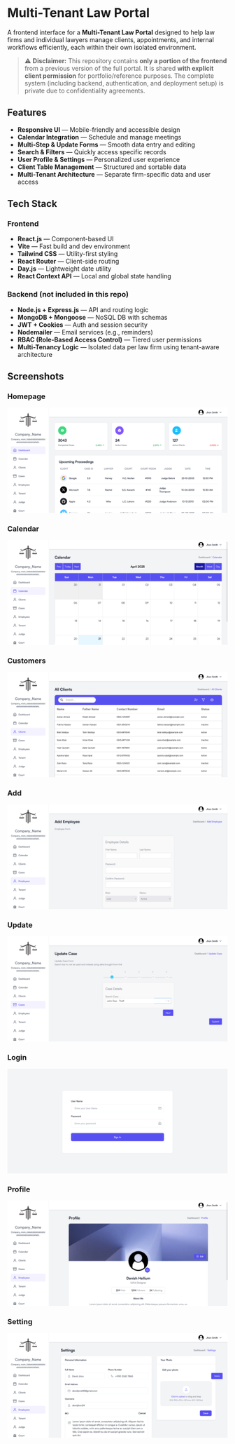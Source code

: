 # Multi-Tenant Law Portal

A frontend interface for a **Multi-Tenant Law Portal** designed to help law firms and individual lawyers manage clients, appointments, and internal workflows efficiently, each within their own isolated environment.

> ⚠️ **Disclaimer:** This repository contains **only a portion of the frontend** from a previous version of the full portal. It is shared **with explicit client permission** for portfolio/reference purposes. The complete system (including backend, authentication, and deployment setup) is private due to confidentiality agreements.

## Features

- **Responsive UI** — Mobile-friendly and accessible design  
- **Calendar Integration** — Schedule and manage meetings  
- **Multi-Step & Update Forms** — Smooth data entry and editing  
- **Search & Filters** — Quickly access specific records  
- **User Profile & Settings** — Personalized user experience  
- **Client Table Management** — Structured and sortable data  
- **Multi-Tenant Architecture** — Separate firm-specific data and user access

## Tech Stack

### Frontend

- **React.js** — Component-based UI  
- **Vite** — Fast build and dev environment  
- **Tailwind CSS** — Utility-first styling  
- **React Router** — Client-side routing  
- **Day.js** — Lightweight date utility  
- **React Context API** — Local and global state handling

### Backend (not included in this repo)

- **Node.js + Express.js** — API and routing logic  
- **MongoDB + Mongoose** — NoSQL DB with schemas  
- **JWT + Cookies** — Auth and session security  
- **Nodemailer** — Email services (e.g., reminders)  
- **RBAC (Role-Based Access Control)** — Tiered user permissions  
- **Multi-Tenancy Logic** — Isolated data per law firm using tenant-aware architecture

## Screenshots

### Homepage

![Homepage Screenshot](./assets/home.png "Homepage")

### Calendar

![Calendar Screenshot](./assets/calendar.png "Calendar")

### Customers

![Customers Screenshot](./assets/customers.png "Customers")

### Add

![Add Screenshot](./assets/add.png "Add")

### Update

![Update Screenshot](./assets/update.png "Update")

### Login

![Login Screenshot](./assets/login.png "Login")

### Profile

![Profile Screenshot](./assets/profile.png "Profile")

### Setting

![Setting Screenshot](./assets/settings.png "Setting")
